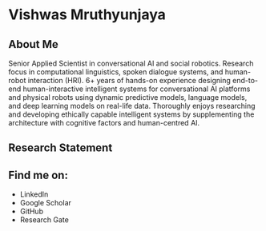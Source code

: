 # Vishwas Mruthyunjaya

## About Me
Senior Applied Scientist in conversational AI and social robotics. Research focus in computational linguistics, spoken
dialogue systems, and human-robot interaction (HRI). 6+ years of hands-on experience designing end-to-end
human-interactive intelligent systems for conversational AI platforms and physical robots using dynamic predictive models, language models, and deep learning models on real-life data. Thoroughly enjoys researching
and developing ethically capable intelligent systems by supplementing the architecture with cognitive factors
and human-centred AI.

## Research Statement


## Find me on:

- LinkedIn
- Google Scholar
- GitHub
- Research Gate